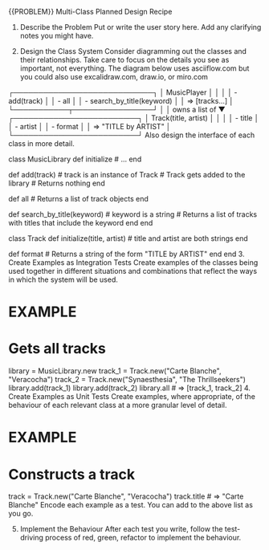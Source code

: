 {{PROBLEM}} Multi-Class Planned Design Recipe
1. Describe the Problem
Put or write the user story here. Add any clarifying notes you might have.

2. Design the Class System
Consider diagramming out the classes and their relationships. Take care to focus on the details you see as important, not everything. The diagram below uses asciiflow.com but you could also use excalidraw.com, draw.io, or miro.com

┌────────────────────────────┐
│ MusicPlayer                │
│                            │
│ - add(track)               │
│ - all                      │
│ - search_by_title(keyword) │
│   => [tracks...]           │
└───────────┬────────────────┘
            │
            │ owns a list of
            ▼
┌─────────────────────────┐
│ Track(title, artist)    │
│                         │
│ - title                 │
│ - artist                │
│ - format                │
│   => "TITLE by ARTIST"  │
└─────────────────────────┘
Also design the interface of each class in more detail.

class MusicLibrary
  def initialize
    # ...
  end

  def add(track) # track is an instance of Track
    # Track gets added to the library
    # Returns nothing
  end

  def all
    # Returns a list of track objects
  end
  
  def search_by_title(keyword) # keyword is a string
    # Returns a list of tracks with titles that include the keyword
  end
end

class Track
  def initialize(title, artist) # title and artist are both strings
  end

  def format
    # Returns a string of the form "TITLE by ARTIST"
  end
end
3. Create Examples as Integration Tests
Create examples of the classes being used together in different situations and combinations that reflect the ways in which the system will be used.

# EXAMPLE

# Gets all tracks
library = MusicLibrary.new
track_1 = Track.new("Carte Blanche", "Veracocha")
track_2 = Track.new("Synaesthesia", "The Thrillseekers")
library.add(track_1)
library.add(track_2)
library.all # => [track_1, track_2]
4. Create Examples as Unit Tests
Create examples, where appropriate, of the behaviour of each relevant class at a more granular level of detail.

# EXAMPLE

# Constructs a track
track = Track.new("Carte Blanche", "Veracocha")
track.title # => "Carte Blanche"
Encode each example as a test. You can add to the above list as you go.

5. Implement the Behaviour
After each test you write, follow the test-driving process of red, green, refactor to implement the behaviour.